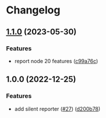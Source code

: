 # Changelog

## [1.1.0](https://github.com/MoLow/reporters/compare/silent-v1.0.0...silent-v1.1.0) (2023-05-30)


### Features

* report node 20 features ([c99a76c](https://github.com/MoLow/reporters/commit/c99a76c0f6bef75abb2c053c82c88448b0c82690))

## 1.0.0 (2022-12-25)


### Features

* add silent reporter ([#27](https://github.com/MoLow/reporters/issues/27)) ([d200b78](https://github.com/MoLow/reporters/commit/d200b7878384a2b8c930789418286d884eb49292))
